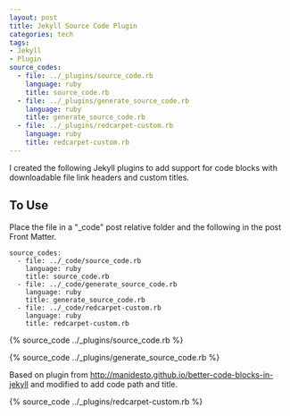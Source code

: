 ```yaml
---
layout: post
title: Jekyll Source Code Plugin
categories: tech
tags:
- Jekyll
- Plugin
source_codes:
  - file: ../_plugins/source_code.rb
    language: ruby
    title: source_code.rb
  - file: ../_plugins/generate_source_code.rb
    language: ruby
    title: generate_source_code.rb
  - file: ../_plugins/redcarpet-custom.rb
    language: ruby
    title: redcarpet-custom.rb
---
```


I created the following Jekyll plugins to add support for code blocks with downloadable file link headers and custom titles.

## To Use

Place the file in a "_code" post relative folder and the following in the post Front Matter.

~~~
source_codes:
  - file: ../_code/source_code.rb
    language: ruby
    title: source_code.rb
  - file: ../_code/generate_source_code.rb
    language: ruby
    title: generate_source_code.rb
  - file: ../_code/redcarpet-custom.rb
    language: ruby
    title: redcarpet-custom.rb
~~~

{% source_code ../_plugins/source_code.rb %}

{% source_code ../_plugins/generate_source_code.rb %}

Based on plugin from <http://manidesto.github.io/better-code-blocks-in-jekyll> and modified to add code path and title.

{% source_code ../_plugins/redcarpet-custom.rb %}
